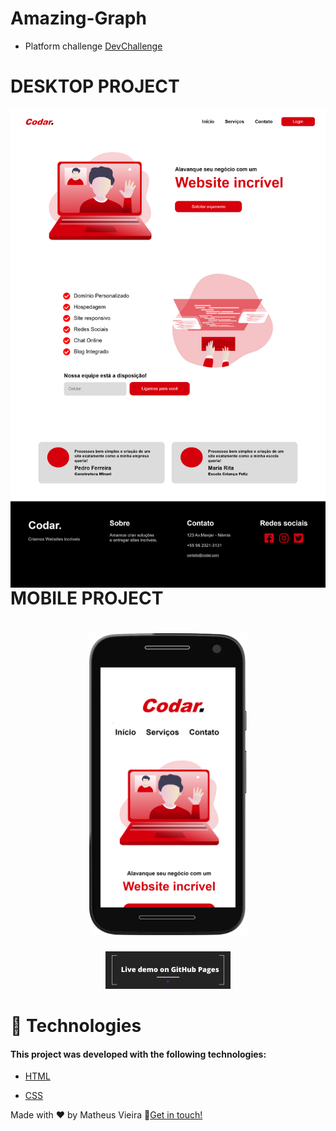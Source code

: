 ﻿# Amazing-Graph

- Platform challenge [DevChallenge](https://www.devchallenge.com.br/challenges/5ed47992adee277fae224a0b/details) 

# DESKTOP PROJECT

<img src="assets/codardesktop.png" alt="Markdown Monster icon" style="float: left; margin-right: 10px;" />


# MOBILE PROJECT
<h1 align="center"> 
    <img alt="Readme" title="Readme" height="50%" width="50%" src="assets/mobile%20(2).png"> 
</h1>

<div align="center" height="50" width="30">
<a href="https://matheusvskt.github.io/codar-devchallenge/">
<img alt="Readme" title="Readme" src="assets/live.jpg"> 
</a>
</div>

# 🚀 Technologies

#### This project was developed with the following technologies:

- [HTML](https://developer.mozilla.org/pt-BR/docs/Web/HTML)

- [CSS](https://developer.mozilla.org/pt-BR/docs/Web/CSS)

Made with ♥ by Matheus Vieira 👋[Get in touch!](https://www.linkedin.com/in/matheus-silva-vieira/)

